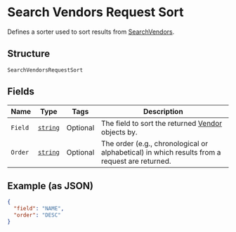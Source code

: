 
# Search Vendors Request Sort

Defines a sorter used to sort results from [SearchVendors](../../doc/api/vendors.md#search-vendors).

## Structure

`SearchVendorsRequestSort`

## Fields

| Name | Type | Tags | Description |
|  --- | --- | --- | --- |
| `Field` | [`string`](../../doc/models/search-vendors-request-sort-field.md) | Optional | The field to sort the returned [Vendor](../../doc/models/vendor.md) objects by. |
| `Order` | [`string`](../../doc/models/sort-order.md) | Optional | The order (e.g., chronological or alphabetical) in which results from a request are returned. |

## Example (as JSON)

```json
{
  "field": "NAME",
  "order": "DESC"
}
```

